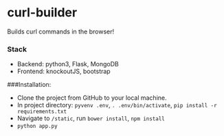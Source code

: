 # curl-builder
Builds curl commands in the browser!

### Stack
* Backend: python3, Flask, MongoDB
* Frontend: knockoutJS, bootstrap

###Installation:
* Clone the project from GitHub to your local machine.
* In project directory: `pyvenv .env`, `. .env/bin/activate`, `pip install -r requirements.txt`
* Navigate to `/static`, run `bower install`, `npm install`
* `python app.py`
